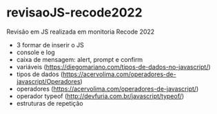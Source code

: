 # revisaoJS-recode2022
Revisão em JS realizada em monitoria Recode 2022

- 3 formar de inserir o JS
- console e log
- caixa de mensagem: alert, prompt e confirm 
- variáveis (https://diegomariano.com/tipos-de-dados-no-javascript/)
- tipos de dados (https://acervolima.com/operadores-de-javascript/Operadores)
- operadores (https://acervolima.com/operadores-de-javascript/)
- operador typeof (http://devfuria.com.br/javascript/typeof/)
- estruturas de repetição
